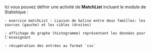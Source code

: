 Ici vous pouvez définir une activité de **MatchList** incluant le module de Statistique :

    - exercice matchList : Liaison de balise entre deux familles: les sources (gauche) et les cibles (droites)

    - affichage de graphe (histogramme) représentant les données pour l'enseignant

    - récupération des entrées au format `csv`
